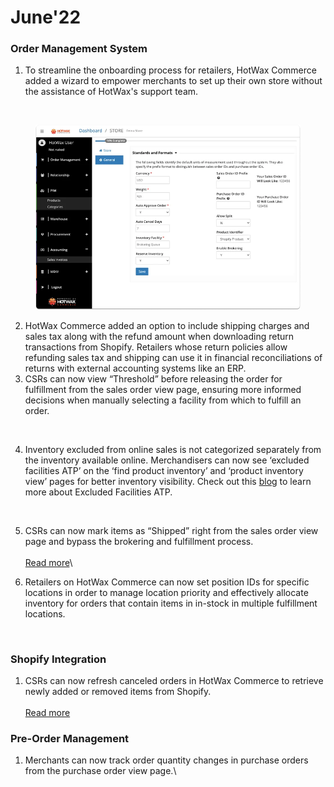 # June'22

### Order Management System

1. To streamline the onboarding process for retailers, HotWax Commerce added a wizard to empower merchants to set up their own store without the assistance of HotWax's support team.

<figure><img src="https://www.hotwax.co/hs-fs/hubfs/June%20Update_%20product%20stoe%20image%201%201-1.png?width=830&#x26;height=567&#x26;name=June%20Update_%20product%20stoe%20image%201%201-1.png" alt=""><figcaption></figcaption></figure>

<figure><img src="../.gitbook/assets/image.png" alt=""><figcaption></figcaption></figure>

2. HotWax Commerce added an option to include shipping charges and sales tax along with the refund amount when downloading return transactions from Shopify. Retailers whose return policies allow refunding sales tax and shipping can use it in financial reconciliations of returns with external accounting systems like an ERP.&#x20;
3. CSRs can now view “Threshold” before releasing the order for fulfillment from the sales order view page, ensuring more informed decisions when manually selecting a facility from which to fulfill an order. &#x20;

<figure><img src="https://www.hotwax.co/hs-fs/hubfs/View%20Threshold-1.png?width=830&#x26;height=579&#x26;name=View%20Threshold-1.png" alt=""><figcaption></figcaption></figure>

4. Inventory excluded from online sales is not categorized separately from the inventory available online. Merchandisers can now see  ‘excluded facilities ATP’ on the ‘find product inventory’ and ‘product inventory view’ pages for better inventory visibility. Check out this [blog](https://www.hotwax.co/blog/key-concepts-omnichannel-order-management) to learn more about Excluded Facilities ATP.

<figure><img src="https://www.hotwax.co/hs-fs/hubfs/Excluded%20Facilities%20ATP.png?width=830&#x26;height=579&#x26;name=Excluded%20Facilities%20ATP.png" alt=""><figcaption></figcaption></figure>

5. CSRs can now mark items as “Shipped” right from the sales order view page and bypass the brokering and fulfillment process. \
   \
   [Read more](https://www.hotwax.co/product-updates/mark-items-shipped-right-from-the-sales-order-view-page)\

6. Retailers on HotWax Commerce can now set position IDs for specific locations in order to manage location priority and effectively allocate inventory for orders that contain items in in-stock in multiple fulfillment locations.

<figure><img src="https://www.hotwax.co/hs-fs/hubfs/Set%20Position%20IDs%20for%20specific%20locations.png?width=830&#x26;height=616&#x26;name=Set%20Position%20IDs%20for%20specific%20locations.png" alt=""><figcaption></figcaption></figure>

### Shopify Integration

1. CSRs can now refresh canceled orders in HotWax Commerce to retrieve newly added or removed items from Shopify. \
   \
   [Read more](https://www.hotwax.co/product-updates/refresh-cancelled-orders-to-retrieve-changes-from-shopify)

### Pre-Order Management

1. Merchants can now track order quantity changes in purchase orders from the purchase order view page.\


<figure><img src="https://www.hotwax.co/hs-fs/hubfs/Track%20Purchase%20Order%20Quantity%20Changes-1.png?width=843&#x26;height=589&#x26;name=Track%20Purchase%20Order%20Quantity%20Changes-1.png" alt=""><figcaption></figcaption></figure>
